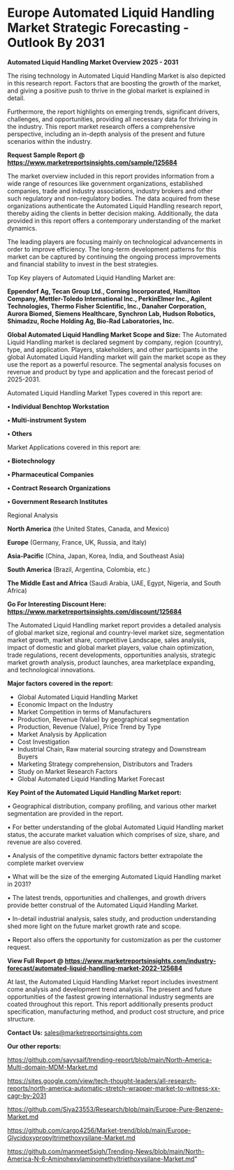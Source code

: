  # Europe Automated Liquid Handling Market Strategic Forecasting - Outlook By 2031

<Strong> Automated Liquid Handling Market Overview 2025 - 2031</strong>

The rising technology in Automated Liquid Handling Market is also depicted in this research report. Factors that are boosting the growth of the market, and giving a positive push to thrive in the global market is explained in detail.

Furthermore, the report highlights on emerging trends, significant drivers, challenges, and opportunities, providing all necessary data for thriving in the industry. This report market research offers a comprehensive perspective, including an in-depth analysis of the present and future scenarios within the industry.

<strong>Request Sample Report @ <a href=https://www.marketreportsinsights.com/sample/125684>https://www.marketreportsinsights.com/sample/125684</a></strong>

The market overview included in this report provides information from a wide range of resources like government organizations, established companies, trade and industry associations, industry brokers and other such regulatory and non-regulatory bodies. The data acquired from these organizations authenticate the Automated Liquid Handling research report, thereby aiding the clients in better decision making. Additionally, the data provided in this report offers a contemporary understanding of the market dynamics.

The leading players are focusing mainly on technological advancements in order to improve efficiency. The long-term development patterns for this market can be captured by continuing the ongoing process improvements and financial stability to invest in the best strategies.

Top Key players of Automated Liquid Handling Market are:

<strong>Eppendorf Ag, Tecan Group Ltd., Corning Incorporated, Hamilton Company, Mettler-Toledo International Inc., PerkinElmer Inc., Agilent Technologies, Thermo Fisher Scientific, Inc., Danaher Corporation, Aurora Biomed, Siemens Healthcare, Synchron Lab, Hudson Robotics, Shimadzu, Roche Holding Ag, Bio-Rad Laboratories, Inc.</strong>

<strong><b>Global Automated Liquid Handling Market Scope and Size:</b></strong>
The Automated Liquid Handling market is declared segment by company, region (country), type, and application. Players, stakeholders, and other participants in the global Automated Liquid Handling market will gain the market scope as they use the report as a powerful resource. The segmental analysis focuses on revenue and product by type and application and the forecast period of 2025-2031.

Automated Liquid Handling Market Types covered in this report are:

<strong>• Individual Benchtop Workstation

• Multi-instrument System

• Others</strong>

Market Applications covered in this report are:

<strong>• Biotechnology

• Pharmaceutical Companies

• Contract Research Organizations

• Government Research Institutes</strong> 

Regional Analysis

<strong>North America</strong> (the United States, Canada, and Mexico)

<strong>Europe</strong> (Germany, France, UK, Russia, and Italy)

<strong>Asia-Pacific</strong> (China, Japan, Korea, India, and Southeast Asia)

<strong>South America</strong> (Brazil, Argentina, Colombia, etc.)

<strong>The Middle East and Africa</strong> (Saudi Arabia, UAE, Egypt, Nigeria, and South Africa)

<strong>Go For Interesting Discount Here: <a href=https://www.marketreportsinsights.com/discount/125684>https://www.marketreportsinsights.com/discount/125684</a></strong>

The Automated Liquid Handling market report provides a detailed analysis of global market size, regional and country-level market size, segmentation market growth, market share, competitive Landscape, sales analysis, impact of domestic and global market players, value chain optimization, trade regulations, recent developments, opportunities analysis, strategic market growth analysis, product launches, area marketplace expanding, and technological innovations.

<strong><b>Major factors covered in the report:</b></strong>
<ul>
  <li>Global Automated Liquid Handling Market </li>
  <li>Economic Impact on the Industry</li>
  <li>Market Competition in terms of Manufacturers</li>
  <li>Production, Revenue (Value) by geographical segmentation</li>
  <li>Production, Revenue (Value), Price Trend by Type</li>
  <li>Market Analysis by Application</li>
  <li>Cost Investigation</li>
  <li>Industrial Chain, Raw material sourcing strategy and Downstream Buyers</li>
  <li>Marketing Strategy comprehension, Distributors and Traders</li>
  <li>Study on Market Research Factors</li>
  <li>Global Automated Liquid Handling Market Forecast</li>
</ul>

<strong><b>Key Point of the Automated Liquid Handling Market report:</b></strong>

• Geographical distribution, company profiling, and various other market segmentation are provided in the report.

• For better understanding of the global Automated Liquid Handling market status, the accurate market valuation which comprises of size, share, and revenue are also covered.

• Analysis of the competitive dynamic factors better extrapolate the complete market overview

• What will be the size of the emerging Automated Liquid Handling market in 2031?

• The latest trends, opportunities and challenges, and growth drivers provide better construal of the Automated Liquid Handling Market.

• In-detail industrial analysis, sales study, and production understanding shed more light on the future market growth rate and scope.

• Report also offers the opportunity for customization as per the customer request.

<strong><b>View Full Report @ <a href=https://www.marketreportsinsights.com/industry-forecast/automated-liquid-handling-market-2022-125684>https://www.marketreportsinsights.com/industry-forecast/automated-liquid-handling-market-2022-125684</a></b></strong>


At last, the Automated Liquid Handling Market report includes investment come analysis and development trend analysis. The present and future opportunities of the fastest growing international industry segments are coated throughout this report. This report additionally presents product specification, manufacturing method, and product cost structure, and price structure.

<strong>Contact Us:</strong>
sales@marketreportsinsights.com

<strong>Our other reports:</strong>

<a href=https://github.com/sayysaif/trending-report/blob/main/North-America-Multi-domain-MDM-Market.md>https://github.com/sayysaif/trending-report/blob/main/North-America-Multi-domain-MDM-Market.md</a>

<a href=https://sites.google.com/view/tech-thought-leaders/all-research-reports/north-america-automatic-stretch-wrapper-market-to-witness-xx-cagr-by-2031>https://sites.google.com/view/tech-thought-leaders/all-research-reports/north-america-automatic-stretch-wrapper-market-to-witness-xx-cagr-by-2031</a>

<a href=https://github.com/Siya23553/Research/blob/main/Europe-Pure-Benzene-Market.md>https://github.com/Siya23553/Research/blob/main/Europe-Pure-Benzene-Market.md</a>

<a href=https://github.com/cargo4256/Market-trend/blob/main/Europe-Glycidoxypropyltrimethoxysilane-Market.md>https://github.com/cargo4256/Market-trend/blob/main/Europe-Glycidoxypropyltrimethoxysilane-Market.md</a>

<a href=https://github.com/manmeet5sigh/Trending-News/blob/main/North-America-N-6-Aminohexylaminomethyltriethoxysilane-Market.md>https://github.com/manmeet5sigh/Trending-News/blob/main/North-America-N-6-Aminohexylaminomethyltriethoxysilane-Market.md</a>"
